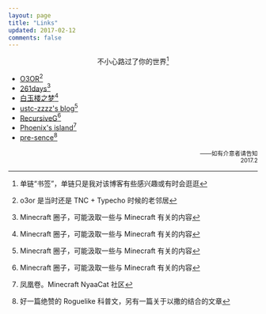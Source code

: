 ```yaml
---
layout: page
title: "Links"
updated: 2017-02-12
comments: false
---
```


<div style="text-align:center">

不小心路过了你的世界[^1]

</div>

 - [O3OR](http://o3or.com)[^2]
 - [261days](http://www.261day.com "manageryzy的blog")[^3]
 - [白玉楼之梦](http://blog.hakugyokurou.net "szszss' blog")[^3]
 - [ustc-zzzz's blog](http://blog.ustc-zzzz.net)[^3]
 - [RecursiveG](http://recursiveg.me)[^3]
 - [Phoenix's island](https://blog.phoenixlzx.com)[^4]
 - [pre-sence](http://pre-sence.com)[^5]

<div style="text-align:right"><small>
——如有介意者请告知<br/>2017.2
</small></div>


[^1]: 单链“书签”，单链只是我对该博客有些感兴趣或有时会逛逛
[^2]: o3or 是当时还是 TNC + Typecho 时候的老邻居
[^3]: Minecraft 圈子，可能汲取一些与 Minecraft 有关的内容
[^4]: 凤凰卷。Minecraft NyaaCat 社区
[^5]: 好一篇绝赞的 Roguelike 科普文，另有一篇关于以撒的结合的文章
